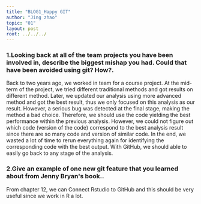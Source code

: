 ```yaml
---
title: "BLOG1_Happy GIT"
author: "Jing zhao"
topic: "01"
layout: post
root: ../../../
---
```



### 1.Looking back at all of the team projects you have been involved in, describe the biggest mishap you had. Could that have been avoided using git? How?.

Back to two years ago, we worked in team for a course project. At the mid-term of the project, we tried different traditional methods and got results on different method. Later, we updated our analysis using more advanced method and got the best result, thus we only focused on this analysis as our result. However, a serious bug was detected at the final stage, making the method a bad choice. Therefore, we should use the code yielding the best performance within the previous analysis. However, we could not figure out which code (version of the code) correspond to the best analysis result since there are so many code and version of similar code.  In the end, we wasted a lot of time to rerun everything again for identifying the corresponding code with the best output.  With GitHub, we should able to easily go back to any stage of the analysis. 

### 2.Give an example of one new git feature that you learned about from Jenny Bryan's book..

From chapter 12, we can Connect Rstudio to GitHub and this should be very useful since we work in R a lot.
